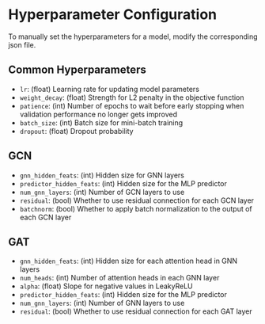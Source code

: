 # Hyperparameter Configuration

To manually set the hyperparameters for a model, modify the corresponding json file.

## Common Hyperparameters

- `lr`: (float) Learning rate for updating model parameters
- `weight_decay`: (float) Strength for L2 penalty in the objective function
- `patience`: (int) Number of epochs to wait before early stopping when validation performance no longer gets improved
- `batch_size`: (int) Batch size for mini-batch training
- `dropout`: (float) Dropout probability

## GCN

- `gnn_hidden_feats`: (int) Hidden size for GNN layers
- `predictor_hidden_feats`: (int) Hidden size for the MLP predictor
- `num_gnn_layers`: (int) Number of GCN layers to use
- `residual`: (bool) Whether to use residual connection for each GCN layer
- `batchnorm`: (bool) Whether to apply batch normalization to the output of each GCN layer

## GAT

- `gnn_hidden_feats`: (int) Hidden size for each attention head in GNN layers
- `num_heads`: (int) Number of attention heads in each GNN layer
- `alpha`: (float) Slope for negative values in LeakyReLU
- `predictor_hidden_feats`: (int) Hidden size for the MLP predictor
- `num_gnn_layers`: (int) Number of GNN layers to use
- `residual`: (bool) Whether to use residual connection for each GAT layer
